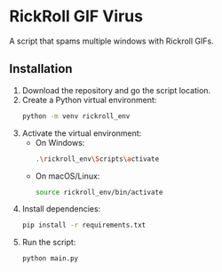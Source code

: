 # RickRoll GIF Virus

A script that spams multiple windows with Rickroll GIFs.

## Installation

1. Download the repository and go the script location.
2. Create a Python virtual environment:
    ```bash
    python -m venv rickroll_env
    ```
3. Activate the virtual environment:
    - On Windows:
      ```bash
      .\rickroll_env\Scripts\activate
      ```
    - On macOS/Linux:
      ```bash
      source rickroll_env/bin/activate
      ```
4. Install dependencies:
    ```bash
    pip install -r requirements.txt
    ```
5. Run the script:
    ```bash
    python main.py
    ```
